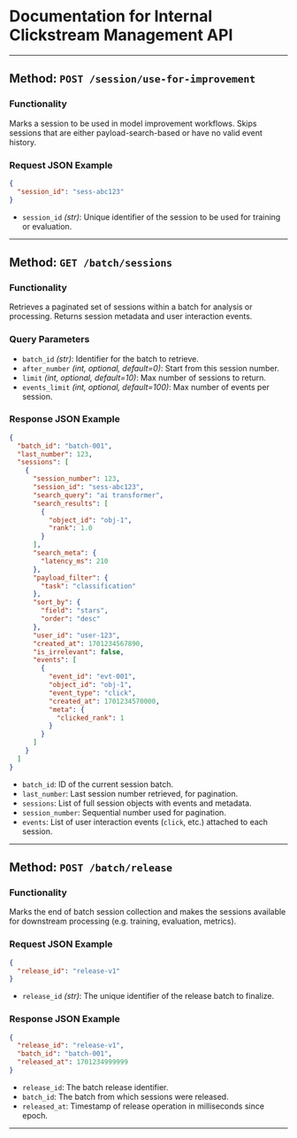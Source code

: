 # Documentation for Internal Clickstream Management API

---

## Method: `POST /session/use-for-improvement`

### Functionality
Marks a session to be used in model improvement workflows. Skips sessions that are either payload-search-based or have no valid event history.

### Request JSON Example
```json
{
  "session_id": "sess-abc123"
}
```
- `session_id` *(str)*: Unique identifier of the session to be used for training or evaluation.

---

## Method: `GET /batch/sessions`

### Functionality
Retrieves a paginated set of sessions within a batch for analysis or processing. Returns session metadata and user interaction events.

### Query Parameters
- `batch_id` *(str)*: Identifier for the batch to retrieve.
- `after_number` *(int, optional, default=0)*: Start from this session number.
- `limit` *(int, optional, default=10)*: Max number of sessions to return.
- `events_limit` *(int, optional, default=100)*: Max number of events per session.

### Response JSON Example
```json
{
  "batch_id": "batch-001",
  "last_number": 123,
  "sessions": [
    {
      "session_number": 123,
      "session_id": "sess-abc123",
      "search_query": "ai transformer",
      "search_results": [
        {
          "object_id": "obj-1",
          "rank": 1.0
        }
      ],
      "search_meta": {
        "latency_ms": 210
      },
      "payload_filter": {
        "task": "classification"
      },
      "sort_by": {
        "field": "stars",
        "order": "desc"
      },
      "user_id": "user-123",
      "created_at": 1701234567890,
      "is_irrelevant": false,
      "events": [
        {
          "event_id": "evt-001",
          "object_id": "obj-1",
          "event_type": "click",
          "created_at": 1701234570000,
          "meta": {
            "clicked_rank": 1
          }
        }
      ]
    }
  ]
}
```
- `batch_id`: ID of the current session batch.
- `last_number`: Last session number retrieved, for pagination.
- `sessions`: List of full session objects with events and metadata.
- `session_number`: Sequential number used for pagination.
- `events`: List of user interaction events (`click`, etc.) attached to each session.

---

## Method: `POST /batch/release`

### Functionality
Marks the end of batch session collection and makes the sessions available for downstream processing (e.g. training, evaluation, metrics).

### Request JSON Example
```json
{
  "release_id": "release-v1"
}
```
- `release_id` *(str)*: The unique identifier of the release batch to finalize.

### Response JSON Example
```json
{
  "release_id": "release-v1",
  "batch_id": "batch-001",
  "released_at": 1701234999999
}
```
- `release_id`: The batch release identifier.
- `batch_id`: The batch from which sessions were released.
- `released_at`: Timestamp of release operation in milliseconds since epoch.

---